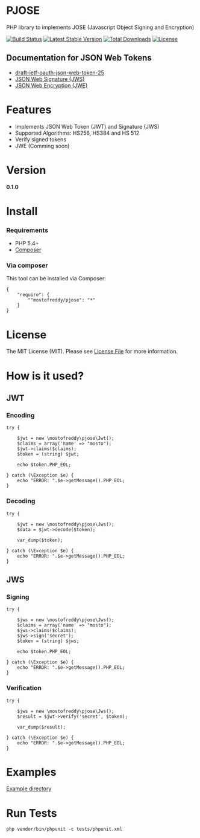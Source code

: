 PJOSE
=====

PHP library to implements JOSE (Javascript Object Signing and Encryption)

[![Build Status](https://travis-ci.org/mostofreddy/pjose.svg?branch=master)](https://travis-ci.org/mostofreddy/pjose)
[![Latest Stable Version](https://poser.pugx.org/mostofreddy/pjose/v/stable.svg)](https://packagist.org/packages/mostofreddy/pjose) 
[![Total Downloads](https://poser.pugx.org/mostofreddy/pjose/downloads.svg)](https://packagist.org/packages/mostofreddy/pjose) 
[![License](https://poser.pugx.org/mostofreddy/pjose/license.svg)](https://packagist.org/packages/mostofreddy/pjose)

Documentation for JSON Web Tokens
---------------------------------

* [draft-ietf-oauth-json-web-token-25](http://tools.ietf.org/html/draft-ietf-oauth-json-web-token-25)
* [JSON Web Signature (JWS)](http://tools.ietf.org/html/draft-ietf-jose-json-web-signature-31)
* [JSON Web Encryption (JWE)](http://tools.ietf.org/html/draft-ietf-jose-json-web-encryption-31)

Features
========

* Implements JSON Web Token (JWT) and Signature (JWS)
* Supported Algorithms: HS256, HS384 and HS 512
* Verify signed tokens
* JWE (Comming soon)

Version
=======

__0.1.0__

Install
=======

### Requirements

* PHP 5.4+
* [Composer](http://getcomposer.org)

### Via composer

This tool can be installed via Composer:

    {
        "require": {
            ""mostofreddy/pjose": "*"
        }
    }

License
=======

The MIT License (MIT). Please see [License File](https://github.com/mostofreddy/pjose/blob/master/LICENSE.md) for more information.

How is it used?
===============

JWT
---

### Encoding

    try {

        $jwt = new \mostofreddy\pjose\Jwt();
        $claims = array('name' => "mosto");
        $jwt->claims($claims);
        $token = (string) $jwt;

        echo $token.PHP_EOL;

    } catch (\Exception $e) {
        echo "ERROR: ".$e->getMessage().PHP_EOL;
    }

### Decoding

    try {

        $jwt = new \mostofreddy\pjose\Jws();
        $data = $jwt->decode($token);

        var_dump($token);

    } catch (\Exception $e) {
        echo "ERROR: ".$e->getMessage().PHP_EOL;
    }

JWS
---

### Signing

    try {

        $jws = new \mostofreddy\pjose\Jws();
        $claims = array('name' => "mosto");
        $jws->claims($claims);
        $jws->sign('secret');
        $token = (string) $jws;

        echo $token.PHP_EOL;

    } catch (\Exception $e) {
        echo "ERROR: ".$e->getMessage().PHP_EOL;
    }

### Verification

    try {

        $jws = new \mostofreddy\pjose\Jws();
        $result = $jwt->verify('secret', $token);

        var_dump($result);

    } catch (\Exception $e) {
        echo "ERROR: ".$e->getMessage().PHP_EOL;
    }

Examples
========

[Example directory](https://github.com/mostofreddy/pjose/tree/master/examples)

Run Tests
=========

    php vendor/bin/phpunit -c tests/phpunit.xml 


